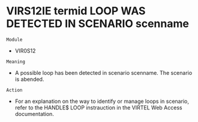 # VIRS12IE termid LOOP WAS DETECTED IN SCENARIO scenname

`Module`
- VIR0S12

`Meaning`
- A possible loop has been detected in scenario scenname. The scenario is abended.

`Action`
- For an explanation on the way to identify or manage loops in scenario, refer to the HANDLE$ LOOP instrauction in the VIRTEL Web Access documentation.
